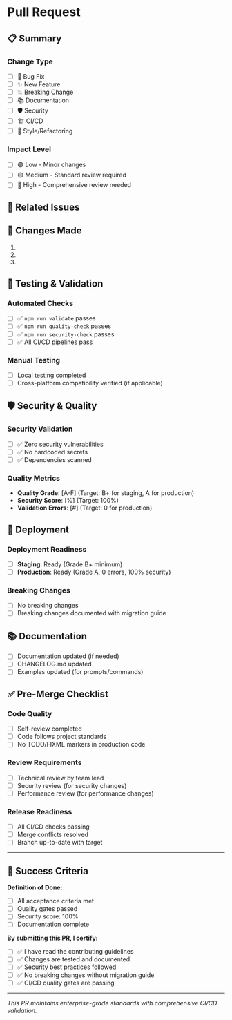 # Pull Request

## 📋 Summary

<!-- Brief description of the changes -->

### Change Type
- [ ] 🐛 Bug Fix
- [ ] ✨ New Feature  
- [ ] 💥 Breaking Change
- [ ] 📚 Documentation
- [ ] 🛡️ Security
- [ ] 🏗️ CI/CD
- [ ] 🎨 Style/Refactoring

### Impact Level
- [ ] 🟢 Low - Minor changes
- [ ] 🟡 Medium - Standard review required
- [ ] 🔴 High - Comprehensive review needed

## 🔗 Related Issues

<!-- Links: "Closes #123", "Fixes #123", "Relates to #123" -->

## 📝 Changes Made

<!-- List of specific changes -->
1. 
2. 
3. 

## 🧪 Testing & Validation

### Automated Checks
- [ ] ✅ `npm run validate` passes
- [ ] ✅ `npm run quality-check` passes  
- [ ] ✅ `npm run security-check` passes
- [ ] ✅ All CI/CD pipelines pass

### Manual Testing
- [ ] Local testing completed
- [ ] Cross-platform compatibility verified (if applicable)

## 🛡️ Security & Quality

### Security Validation
- [ ] ✅ Zero security vulnerabilities
- [ ] ✅ No hardcoded secrets
- [ ] ✅ Dependencies scanned

### Quality Metrics
- **Quality Grade**: [A-F] (Target: B+ for staging, A for production)
- **Security Score**: [%] (Target: 100%)
- **Validation Errors**: [#] (Target: 0 for production)

## 🚀 Deployment

### Deployment Readiness
- [ ] **Staging**: Ready (Grade B+ minimum)
- [ ] **Production**: Ready (Grade A, 0 errors, 100% security)

### Breaking Changes
- [ ] No breaking changes
- [ ] Breaking changes documented with migration guide

## 📚 Documentation
- [ ] Documentation updated (if needed)
- [ ] CHANGELOG.md updated
- [ ] Examples updated (for prompts/commands)

## ✅ Pre-Merge Checklist

### Code Quality
- [ ] Self-review completed
- [ ] Code follows project standards
- [ ] No TODO/FIXME markers in production code

### Review Requirements
- [ ] Technical review by team lead
- [ ] Security review (for security changes)
- [ ] Performance review (for performance changes)

### Release Readiness  
- [ ] All CI/CD checks passing
- [ ] Merge conflicts resolved
- [ ] Branch up-to-date with target

---

## 🎯 Success Criteria

**Definition of Done:**
- [ ] All acceptance criteria met
- [ ] Quality gates passed
- [ ] Security score: 100%
- [ ] Documentation complete

**By submitting this PR, I certify:**
- [ ] ✅ I have read the contributing guidelines
- [ ] ✅ Changes are tested and documented
- [ ] ✅ Security best practices followed
- [ ] ✅ No breaking changes without migration guide
- [ ] ✅ CI/CD quality gates are passing

---

*This PR maintains enterprise-grade standards with comprehensive CI/CD validation.*